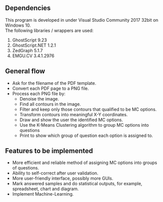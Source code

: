 ## Dependencies
This program is developed in under Visual Studio Community 2017 32bit on Windows 10.  
The following libraries / wrappers are used:
1.	GhostScript	9.23
2.	GhostScript.NET	1.2.1
3.	ZedGraph 5.1.7
4.	EMGU.CV	3.4.1.2976

## General flow
- Ask for the filename of the PDF template.
- Convert each PDF page to a PNG file.
- Process each PNG file by:
  - Denoise the image.
  - Find all contours in the image.
  - Filter and keep only those contours that qualified to be MC options.
  - Transform contours into meaningful X-Y coordinates.
  - Draw and show the user the identified MC options.
  - Use the K-Means Clustering algorithm to group MC options into questions
  - Print to show which group of question each option is assigned to.
  
## Features to be implemented
- More efficient and reliable method of assigning MC options into groups of questions.
- Ability to self-correct after user validation.
- More user-friendly interface, possibly more GUIs.
- Mark answered samples and do statistical outputs, for example, spreadsheet, chart and diagram.
- Implement Machine-Learning.
